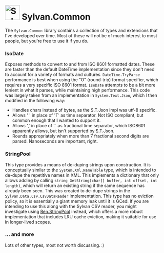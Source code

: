 # <img src="../../Sylvan.png" height="48" alt="Sylvan Logo"/> Sylvan.Common

The `Sylvan.Common` library contains a collection of types and extensions that I've developed over time.
Most of these will not be of much interest to most people, but you're free to use it if you do.


### IsoDate

Exposes methods to convert to and from ISO 8601 formatted dates. 
These are faster than the default DateTime implementation since they don't need to account for a variety of formats and cultures.
`DateTime.TryParse` performance is best when using the "O" (round-trip) format specifier, which requires a very specific ISO 8601 format.
`IsoDate` attempts to be a bit more lenient in what it parses, while maintaining high performance.
This code was largely taken from an implementation in `System.Text.Json`, which I then modified in the following way:

- Handles chars instead of bytes, as the S.T.Json impl was utf-8 specific.
- Allows ' ' in place of 'T' as time separator. Not ISO compliant, but common enough that I wanted to support it.
- Allows ',' in place of '.' as fractional time separator, which ISO8601 apparently allows, but isn't supported by S.T.Json.
- Rounds appropriately when more than 7 fractional second digits are parsed. Nanoseconds are important, right.

### StringPool

This type provides a means of de-duping strings upon construction. 
It is conceptually similar to the `System.Xml.NameTable` type, which is intended to de-dupe the repetitive names in XML.
This implements a dictionary that only allows adding by calling `string GetString(char[] buffer, int offset, int length)`, which
will return an existing string if the same sequence has already been seen. This was created to de-dupe strings in the `Sylvan.Data.Csv.CsvDataReader` implementation. This type has no eviction policy, so it is essentially a giant memory leak until it is GCed.
If you are intending to use this along with the Sylvan CSV reader, you might investigate using [Ben.StringPool](https://www.nuget.org/packages/Ben.StringIntern/) instead, which offers a more robust implementation that includes LRU cache eviction, making it suitable for use in longer-lived scopes.

### ... and more

Lots of other types, most not worth discussing. :)